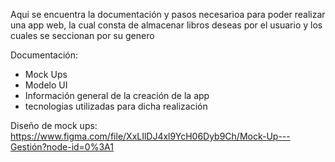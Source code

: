 Aqui se encuentra la documentación y pasos necesarioa para poder realizar una app web,
la cual consta de almacenar libros deseas por el usuario y los cuales se seccionan por su genero

Documentación:
- Mock Ups
- Modelo UI
- Información general de la creación de la app
- tecnologias utilizadas para dicha realización

Diseño de mock ups: https://www.figma.com/file/XxLIlDJ4xl9YcH06Dyb9Ch/Mock-Up---Gestión?node-id=0%3A1
